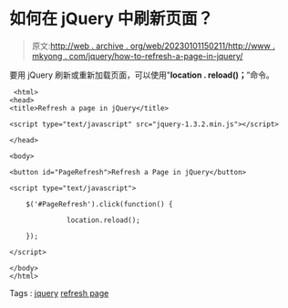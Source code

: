 # 如何在 jQuery 中刷新页面？

> 原文:[http://web . archive . org/web/20230101150211/http://www . mkyong . com/jquery/how-to-refresh-a-page-in-jquery/](http://web.archive.org/web/20230101150211/http://www.mkyong.com/jquery/how-to-refresh-a-page-in-jquery/)

要用 jQuery 刷新或重新加载页面，可以使用"**location . reload()；**”命令。

```
 <html>
<head>
<title>Refresh a page in jQuery</title>

<script type="text/javascript" src="jquery-1.3.2.min.js"></script>

</head>

<body>

<button id="PageRefresh">Refresh a Page in jQuery</button>

<script type="text/javascript">

	$('#PageRefresh').click(function() {

    	      location.reload();

	});

</script>

</body>
</html> 
```

Tags : [jquery](http://web.archive.org/web/20210411191225/https://mkyong.com/tag/jquery/) [refresh page](http://web.archive.org/web/20210411191225/https://mkyong.com/tag/refresh-page/)<input type="hidden" id="mkyong-current-postId" value="5011">